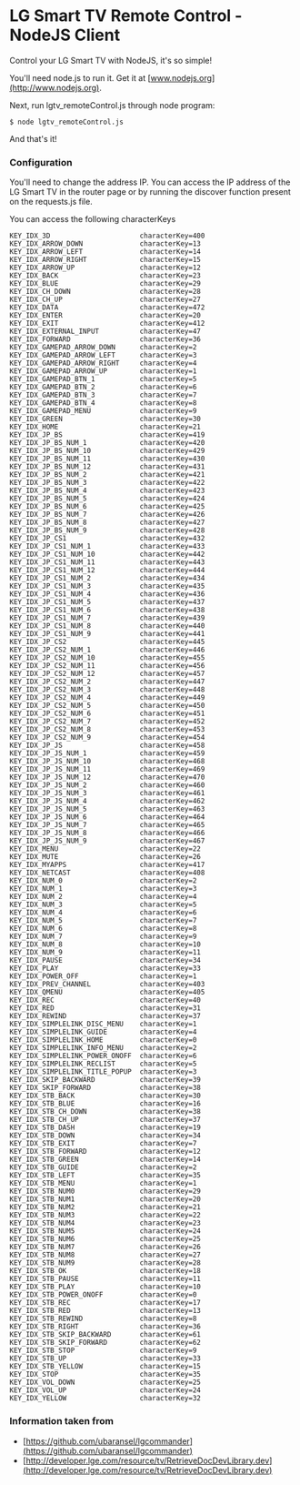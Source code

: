 LG Smart TV Remote Control - NodeJS Client
====================

Control your LG Smart TV with NodeJS, it's so simple!

You'll need node.js to run it. Get it at [www.nodejs.org](http://www.nodejs.org).

Next, run lgtv_remoteControl.js through node program:

    $ node lgtv_remoteControl.js

And that's it!

### Configuration

You'll need to change the address IP. You can access the IP address of the LG Smart TV in the router page or by running the discover function present on the requests.js file.

You can access the following characterKeys

    KEY_IDX_3D                      characterKey=400
    KEY_IDX_ARROW_DOWN              characterKey=13
    KEY_IDX_ARROW_LEFT              characterKey=14
    KEY_IDX_ARROW_RIGHT             characterKey=15
    KEY_IDX_ARROW_UP                characterKey=12
    KEY_IDX_BACK                    characterKey=23
    KEY_IDX_BLUE                    characterKey=29
    KEY_IDX_CH_DOWN                 characterKey=28
    KEY_IDX_CH_UP                   characterKey=27
    KEY_IDX_DATA                    characterKey=472
    KEY_IDX_ENTER                   characterKey=20
    KEY_IDX_EXIT                    characterKey=412
    KEY_IDX_EXTERNAL_INPUT          characterKey=47
    KEY_IDX_FORWARD                 characterKey=36
    KEY_IDX_GAMEPAD_ARROW_DOWN      characterKey=2
    KEY_IDX_GAMEPAD_ARROW_LEFT      characterKey=3
    KEY_IDX_GAMEPAD_ARROW_RIGHT     characterKey=4
    KEY_IDX_GAMEPAD_ARROW_UP        characterKey=1
    KEY_IDX_GAMEPAD_BTN_1           characterKey=5
    KEY_IDX_GAMEPAD_BTN_2           characterKey=6
    KEY_IDX_GAMEPAD_BTN_3           characterKey=7
    KEY_IDX_GAMEPAD_BTN_4           characterKey=8
    KEY_IDX_GAMEPAD_MENU            characterKey=9
    KEY_IDX_GREEN                   characterKey=30
    KEY_IDX_HOME                    characterKey=21
    KEY_IDX_JP_BS                   characterKey=419
    KEY_IDX_JP_BS_NUM_1             characterKey=420
    KEY_IDX_JP_BS_NUM_10            characterKey=429
    KEY_IDX_JP_BS_NUM_11            characterKey=430
    KEY_IDX_JP_BS_NUM_12            characterKey=431
    KEY_IDX_JP_BS_NUM_2             characterKey=421
    KEY_IDX_JP_BS_NUM_3             characterKey=422
    KEY_IDX_JP_BS_NUM_4             characterKey=423
    KEY_IDX_JP_BS_NUM_5             characterKey=424
    KEY_IDX_JP_BS_NUM_6             characterKey=425
    KEY_IDX_JP_BS_NUM_7             characterKey=426
    KEY_IDX_JP_BS_NUM_8             characterKey=427
    KEY_IDX_JP_BS_NUM_9             characterKey=428
    KEY_IDX_JP_CS1                  characterKey=432
    KEY_IDX_JP_CS1_NUM_1            characterKey=433
    KEY_IDX_JP_CS1_NUM_10           characterKey=442
    KEY_IDX_JP_CS1_NUM_11           characterKey=443
    KEY_IDX_JP_CS1_NUM_12           characterKey=444
    KEY_IDX_JP_CS1_NUM_2            characterKey=434
    KEY_IDX_JP_CS1_NUM_3            characterKey=435
    KEY_IDX_JP_CS1_NUM_4            characterKey=436
    KEY_IDX_JP_CS1_NUM_5            characterKey=437
    KEY_IDX_JP_CS1_NUM_6            characterKey=438
    KEY_IDX_JP_CS1_NUM_7            characterKey=439
    KEY_IDX_JP_CS1_NUM_8            characterKey=440
    KEY_IDX_JP_CS1_NUM_9            characterKey=441
    KEY_IDX_JP_CS2                  characterKey=445
    KEY_IDX_JP_CS2_NUM_1            characterKey=446
    KEY_IDX_JP_CS2_NUM_10           characterKey=455
    KEY_IDX_JP_CS2_NUM_11           characterKey=456
    KEY_IDX_JP_CS2_NUM_12           characterKey=457
    KEY_IDX_JP_CS2_NUM_2            characterKey=447
    KEY_IDX_JP_CS2_NUM_3            characterKey=448
    KEY_IDX_JP_CS2_NUM_4            characterKey=449
    KEY_IDX_JP_CS2_NUM_5            characterKey=450
    KEY_IDX_JP_CS2_NUM_6            characterKey=451
    KEY_IDX_JP_CS2_NUM_7            characterKey=452
    KEY_IDX_JP_CS2_NUM_8            characterKey=453
    KEY_IDX_JP_CS2_NUM_9            characterKey=454
    KEY_IDX_JP_JS                   characterKey=458
    KEY_IDX_JP_JS_NUM_1             characterKey=459
    KEY_IDX_JP_JS_NUM_10            characterKey=468
    KEY_IDX_JP_JS_NUM_11            characterKey=469
    KEY_IDX_JP_JS_NUM_12            characterKey=470
    KEY_IDX_JP_JS_NUM_2             characterKey=460
    KEY_IDX_JP_JS_NUM_3             characterKey=461
    KEY_IDX_JP_JS_NUM_4             characterKey=462
    KEY_IDX_JP_JS_NUM_5             characterKey=463
    KEY_IDX_JP_JS_NUM_6             characterKey=464
    KEY_IDX_JP_JS_NUM_7             characterKey=465
    KEY_IDX_JP_JS_NUM_8             characterKey=466
    KEY_IDX_JP_JS_NUM_9             characterKey=467
    KEY_IDX_MENU                    characterKey=22
    KEY_IDX_MUTE                    characterKey=26
    KEY_IDX_MYAPPS                  characterKey=417
    KEY_IDX_NETCAST                 characterKey=408
    KEY_IDX_NUM_0                   characterKey=2
    KEY_IDX_NUM_1                   characterKey=3
    KEY_IDX_NUM_2                   characterKey=4
    KEY_IDX_NUM_3                   characterKey=5
    KEY_IDX_NUM_4                   characterKey=6
    KEY_IDX_NUM_5                   characterKey=7
    KEY_IDX_NUM_6                   characterKey=8
    KEY_IDX_NUM_7                   characterKey=9
    KEY_IDX_NUM_8                   characterKey=10
    KEY_IDX_NUM_9                   characterKey=11
    KEY_IDX_PAUSE                   characterKey=34
    KEY_IDX_PLAY                    characterKey=33
    KEY_IDX_POWER_OFF               characterKey=1
    KEY_IDX_PREV_CHANNEL            characterKey=403
    KEY_IDX_QMENU                   characterKey=405
    KEY_IDX_REC                     characterKey=40
    KEY_IDX_RED                     characterKey=31
    KEY_IDX_REWIND                  characterKey=37
    KEY_IDX_SIMPLELINK_DISC_MENU    characterKey=1
    KEY_IDX_SIMPLELINK_GUIDE        characterKey=4
    KEY_IDX_SIMPLELINK_HOME         characterKey=0
    KEY_IDX_SIMPLELINK_INFO_MENU    characterKey=2
    KEY_IDX_SIMPLELINK_POWER_ONOFF  characterKey=6
    KEY_IDX_SIMPLELINK_RECLIST      characterKey=5
    KEY_IDX_SIMPLELINK_TITLE_POPUP  characterKey=3
    KEY_IDX_SKIP_BACKWARD           characterKey=39
    KEY_IDX_SKIP_FORWARD            characterKey=38
    KEY_IDX_STB_BACK                characterKey=30
    KEY_IDX_STB_BLUE                characterKey=16
    KEY_IDX_STB_CH_DOWN             characterKey=38
    KEY_IDX_STB_CH_UP               characterKey=37
    KEY_IDX_STB_DASH                characterKey=19
    KEY_IDX_STB_DOWN                characterKey=34
    KEY_IDX_STB_EXIT                characterKey=7
    KEY_IDX_STB_FORWARD             characterKey=12
    KEY_IDX_STB_GREEN               characterKey=14
    KEY_IDX_STB_GUIDE               characterKey=2
    KEY_IDX_STB_LEFT                characterKey=35
    KEY_IDX_STB_MENU                characterKey=1
    KEY_IDX_STB_NUM0                characterKey=29
    KEY_IDX_STB_NUM1                characterKey=20
    KEY_IDX_STB_NUM2                characterKey=21
    KEY_IDX_STB_NUM3                characterKey=22
    KEY_IDX_STB_NUM4                characterKey=23
    KEY_IDX_STB_NUM5                characterKey=24
    KEY_IDX_STB_NUM6                characterKey=25
    KEY_IDX_STB_NUM7                characterKey=26
    KEY_IDX_STB_NUM8                characterKey=27
    KEY_IDX_STB_NUM9                characterKey=28
    KEY_IDX_STB_OK                  characterKey=18
    KEY_IDX_STB_PAUSE               characterKey=11
    KEY_IDX_STB_PLAY                characterKey=10
    KEY_IDX_STB_POWER_ONOFF         characterKey=0
    KEY_IDX_STB_REC                 characterKey=17
    KEY_IDX_STB_RED                 characterKey=13
    KEY_IDX_STB_REWIND              characterKey=8
    KEY_IDX_STB_RIGHT               characterKey=36
    KEY_IDX_STB_SKIP_BACKWARD       characterKey=61
    KEY_IDX_STB_SKIP_FORWARD        characterKey=62
    KEY_IDX_STB_STOP                characterKey=9
    KEY_IDX_STB_UP                  characterKey=33
    KEY_IDX_STB_YELLOW              characterKey=15
    KEY_IDX_STOP                    characterKey=35
    KEY_IDX_VOL_DOWN                characterKey=25
    KEY_IDX_VOL_UP                  characterKey=24
    KEY_IDX_YELLOW                  characterKey=32


### Information taken from

* [https://github.com/ubaransel/lgcommander](https://github.com/ubaransel/lgcommander)
* [http://developer.lge.com/resource/tv/RetrieveDocDevLibrary.dev](http://developer.lge.com/resource/tv/RetrieveDocDevLibrary.dev)